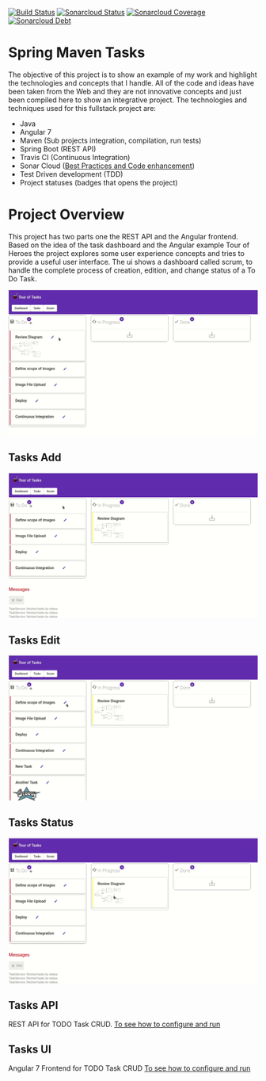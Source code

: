 [![Build Status](https://travis-ci.org/lflores/spring-maven-tasks.svg?branch=master)](https://travis-ci.org/lflores/spring-maven-tasks)
[![Sonarcloud Status](https://sonarcloud.io/api/project_badges/measure?project=com.triadsoft:spring-maven-tasks&metric=alert_status)](https://sonarcloud.io/dashboard?id=com.triadsoft:spring-maven-tasks&metric=alert_status)
[![Sonarcloud Coverage](https://sonarcloud.io/api/project_badges/measure?project=com.triadsoft:spring-maven-tasks&metric=coverage)](https://sonarcloud.io/component_measures?id=com.triadsoft:spring-maven-tasks&metric=coverage&view=list)
[![Sonarcloud Debt](https://sonarcloud.io/api/project_badges/measure?project=com.triadsoft:spring-maven-tasks&metric=sqale_index)](https://sonarcloud.io/component_measures?id=com.triadsoft:spring-maven-tasks&metric=sqale_index&view=list)

# Spring Maven Tasks
The objective of this project is to show an example of my work and highlight the technologies and concepts that I handle. All of the code and ideas have been taken from the Web and they are not innovative concepts and just been compiled here to show an integrative project.
The technologies and techniques used for this fullstack project are:
- Java
- Angular 7
- Maven (Sub projects integration, compilation, run tests)
- Spring Boot (REST API)
- Travis CI (Continuous Integration)
- Sonar Cloud ([Best Practices and Code enhancement](https://sonarcloud.io/component_measures?id=com.triadsoft:spring-maven-tasks))
- Test Driven development (TDD)
- Project statuses (badges that opens the project)

# Project Overview
This project has two parts one the REST API and the Angular frontend. 
Based on the idea of the task dashboard and the Angular example Tour of Heroes the project explores some user experience concepts and tries to provide a useful user interface.
The ui shows a dashboard called scrum, to handle the complete process of creation, edition, and change status of a To Do Task.

![Scrum Dashboard](./assets/scrum-dashboard.gif)

## Tasks Add
![Scrum Dashboard Add](./assets/scrum-dashboard.add.gif)

## Tasks Edit
![Scrum Dashboard Edit](./assets/scrum-dashboard.edit.gif)

## Tasks Status
![Scrum Dashboard Status](./assets/scrum-dashboard.status.gif)


## Tasks API
REST API for TODO Task CRUD.
[To see how to configure and run](tasks-api/README.md)

## Tasks UI
Angular 7 Frontend for TODO Task CRUD
[To see how to configure and run](tasks-ui/README.md)
